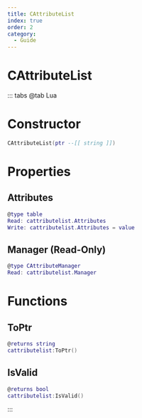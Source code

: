 ```yaml
---
title: CAttributeList
index: true
order: 2
category:
  - Guide
---
```


# CAttributeList

::: tabs
@tab Lua
# Constructor
```lua
CAttributeList(ptr --[[ string ]])
```
# Properties
## Attributes 
```lua
@type table
Read: cattributelist.Attributes
Write: cattributelist.Attributes = value
```
## Manager (Read-Only)
```lua
@type CAttributeManager
Read: cattributelist.Manager
```
# Functions
## ToPtr
```lua
@returns string
cattributelist:ToPtr()
```
## IsValid
```lua
@returns bool
cattributelist:IsValid()
```

:::